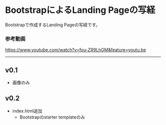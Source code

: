 # BootstrapによるLanding Pageの写経

Bootstrapで作成するLanding Pageの写経です。

### 参考動画
https://www.youtube.com/watch?v=fou-ZR9LhGM&feature=youtu.be

---

## v0.1

- 画像のみ

## v0.2

- index.html追加
  - Bootstrapのstarter templateのみ

